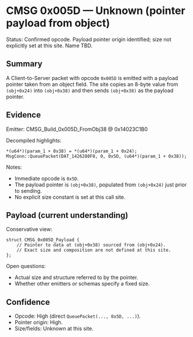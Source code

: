 # CMSG 0x005D — Unknown (pointer payload from object)

Status: Confirmed opcode. Payload pointer origin identified; size not explicitly set at this site. Name TBD.

## Summary

A Client-to-Server packet with opcode `0x005D` is emitted with a payload pointer taken from an object field. The site copies an 8-byte value from `(obj+0x24)` into `(obj+0x38)` and then sends `(obj+0x38)` as the payload pointer.

## Evidence

Emitter: CMSG_Build_0x005D_FromObj38 @ 0x14023C1B0

Decompiled highlights:
```
*(u64*)(param_1 + 0x38) = *(u64*)(param_1 + 0x24);
MsgConn::QueuePacket(DAT_1426280F0, 0, 0x5D, (u64*)(param_1 + 0x38));
```

Notes:
- Immediate opcode is `0x5D`.
- The payload pointer is `(obj+0x38)`, populated from `(obj+0x24)` just prior to sending.
- No explicit size constant is set at this call site.

## Payload (current understanding)

Conservative view:
```
struct CMSG_0x005D_Payload {
    // Pointer to data at (obj+0x38) sourced from (obj+0x24).
    // Exact size and composition are not defined at this site.
};
```

Open questions:
- Actual size and structure referred to by the pointer.
- Whether other emitters or schemas specify a fixed size.

## Confidence

- Opcode: High (direct `QueuePacket(..., 0x5D, ...)`).
- Pointer origin: High.
- Size/fields: Unknown at this site.

